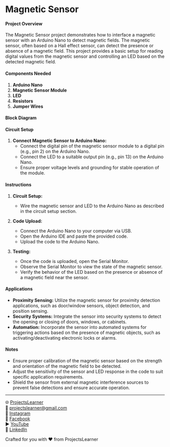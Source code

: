 # Magnetic Sensor

#### Project Overview

The Magnetic Sensor project demonstrates how to interface a magnetic sensor with an Arduino Nano to detect magnetic fields. The magnetic sensor, often based on a Hall effect sensor, can detect the presence or absence of a magnetic field. This project provides a basic setup for reading digital values from the magnetic sensor and controlling an LED based on the detected magnetic field.

#### Components Needed

1. **Arduino Nano**
2. **Magnetic Sensor Module**
3. **LED**
4. **Resistors**
5. **Jumper Wires**

#### Block Diagram


#### Circuit Setup

1. **Connect Magnetic Sensor to Arduino Nano:**
   - Connect the digital pin of the magnetic sensor module to a digital pin (e.g., pin 2) on the Arduino Nano.
   - Connect the LED to a suitable output pin (e.g., pin 13) on the Arduino Nano.
   - Ensure proper voltage levels and grounding for stable operation of the module.

#### Instructions

1. **Circuit Setup:**
   - Wire the magnetic sensor and LED to the Arduino Nano as described in the circuit setup section.

2. **Code Upload:**
   - Connect the Arduino Nano to your computer via USB.
   - Open the Arduino IDE and paste the provided code.
   - Upload the code to the Arduino Nano.

3. **Testing:**
   - Once the code is uploaded, open the Serial Monitor.
   - Observe the Serial Monitor to view the state of the magnetic sensor.
   - Verify the behavior of the LED based on the presence or absence of a magnetic field near the sensor.

#### Applications

- **Proximity Sensing:** Utilize the magnetic sensor for proximity detection applications, such as door/window sensors, object detection, and position sensing.
- **Security Systems:** Integrate the sensor into security systems to detect the opening or closing of doors, windows, or cabinets.
- **Automation:** Incorporate the sensor into automated systems for triggering actions based on the presence of magnetic objects, such as activating/deactivating electronic locks or alarms.

#### Notes

- Ensure proper calibration of the magnetic sensor based on the strength and orientation of the magnetic field to be detected.
- Adjust the sensitivity of the sensor and LED response in the code to suit specific application requirements.
- Shield the sensor from external magnetic interference sources to prevent false detections and ensure accurate operation.

---

🌐 [ProjectsLearner](https://projectslearner.com/learn/arduino-nano-magnetic-sensor)  
📧 [projectslearner@gmail.com](mailto:projectslearner@gmail.com)  
📸 [Instagram](https://www.instagram.com/projectslearner/)  
📘 [Facebook](https://www.facebook.com/projectslearner)  
▶️ [YouTube](https://www.youtube.com/@ProjectsLearner)  
📘 [LinkedIn](https://www.linkedin.com/in/projectslearner)  

Crafted for you with ❤️ from ProjectsLearner